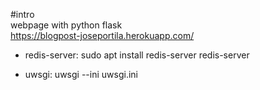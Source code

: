 #intro \
webpage with python flask \
https://blogpost-joseportila.herokuapp.com/

- redis-server:
	sudo apt install redis-server
	redis-server

- uwsgi:
	uwsgi --ini uwsgi.ini

	